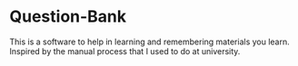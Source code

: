 # Question-Bank
This is a software to help in learning and remembering materials you learn. Inspired by the manual process that I used to do at university.
